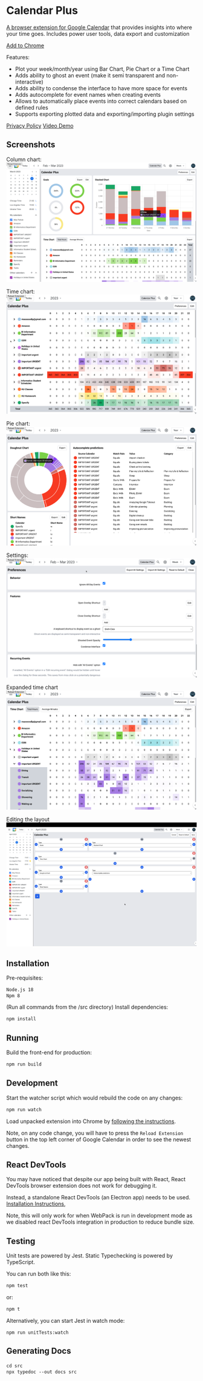 # Calendar Plus

[A browser extension for Google Calendar](https://chrome.google.com/webstore/detail/calendar-plus/kgbbebdcmdgkbopcffmpgkgcmcoomhmh)
that provides insights into where your time goes. Includes power user tools,
data export and customization

[Add to Chrome](https://chrome.google.com/webstore/detail/calendar-plus/kgbbebdcmdgkbopcffmpgkgcmcoomhmh)

Features:

- Plot your week/month/year using Bar Chart, Pie Chart or a Time Chart
- Adds ability to ghost an event (make it semi transparent and non-interactive)
- Adds ability to condense the interface to have more space for events
- Adds autocomplete for event names when creating events
- Allows to automatically place events into correct calendars based on defined
  rules
- Supports exporting plotted data and exporting/importing plugin settings

[Privacy Policy](./docs/privacy/README.md)
[Video Demo](https://youtu.be/FZ_468t033A)

## Screenshots

Column chart:
[![Column chart](./docs/img/1.png)](https://youtu.be/FZ_468t033A)

Time chart:
[![Time chart](./docs/img/2.png)](https://youtu.be/FZ_468t033A)

Pie chart:
[![Pie chart](./docs/img/3.png)](https://youtu.be/FZ_468t033A)

Settings:
[![Settings](./docs/img/4.png)](https://youtu.be/FZ_468t033A)

Expanded time chart
[![Expanded time chart](./docs/img/5.png)](https://youtu.be/FZ_468t033A)

Editing the layout
[![Editing the layout](./docs/img/6.png)](https://youtu.be/FZ_468t033A)

## Installation

Pre-requisites:

```
Node.js 18
Npm 8
```

(Run all commands from the /src directory)
Install dependencies:

```sh
npm install
```

## Running

Build the front-end for production:

```sh
npm run build
```

## Development

Start the watcher script which would rebuild the code on any changes:

```sh
npm run watch
```

Load unpacked extension into Chrome by [following the
instructions](https://webkul.com/blog/how-to-install-the-unpacked-extension-in-chrome/).

Note, on any code change, you will have to press the `Reload Extension` button
in the top left corner of Google Calendar in order to see the newest changes.

## React DevTools

You may have noticed that despite our app being built with React,
React DevTools browser extension does not work for debugging it.

Instead, a standalone React DevTools (an Electron app) needs to be
used. [Installation
Instructions](https://github.com/facebook/react/tree/main/packages/react-devtools#installation),

Note, this will only work for when WebPack is run in development mode
as we disabled react DevTools integration in production to reduce
bundle size.

## Testing

Unit tests are powered by Jest. Static Typechecking is powered by TypeScript.

You can run both like this:

```sh
npm test
```

or:

```sh
npm t
```

Alternatively, you can start Jest in watch mode:

```
npm run unitTests:watch
```

## Generating Docs

```
cd src
npx typedoc --out docs src
```
